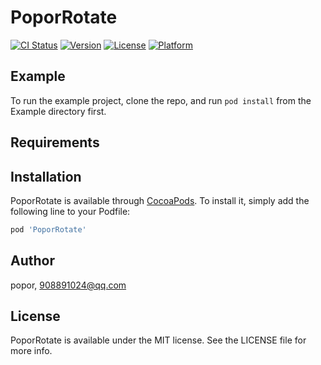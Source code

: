 # PoporRotate

[![CI Status](https://img.shields.io/travis/popor/PoporRotate.svg?style=flat)](https://travis-ci.org/popor/PoporRotate)
[![Version](https://img.shields.io/cocoapods/v/PoporRotate.svg?style=flat)](https://cocoapods.org/pods/PoporRotate)
[![License](https://img.shields.io/cocoapods/l/PoporRotate.svg?style=flat)](https://cocoapods.org/pods/PoporRotate)
[![Platform](https://img.shields.io/cocoapods/p/PoporRotate.svg?style=flat)](https://cocoapods.org/pods/PoporRotate)

## Example

To run the example project, clone the repo, and run `pod install` from the Example directory first.

## Requirements

## Installation

PoporRotate is available through [CocoaPods](https://cocoapods.org). To install
it, simply add the following line to your Podfile:

```ruby
pod 'PoporRotate'
```

## Author

popor, 908891024@qq.com

## License

PoporRotate is available under the MIT license. See the LICENSE file for more info.

